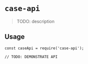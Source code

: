 # `case-api`

> TODO: description

## Usage

```
const caseApi = require('case-api');

// TODO: DEMONSTRATE API
```
